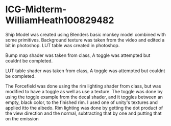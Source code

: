 # ICG-Midterm-WilliamHeath100829482

Ship Model was created using Blenders basic monkey model combined with some primitives.
Background texture was taken from the video and edited a bit in photoshop.
LUT table was created in photoshop.

Bump map shader was taken from class, A toggle was attempted but couldnt be completed.

LUT table shader was taken from class, A toggle was attempted but couldnt be completed.

The Forcefield was done using the rim lighting shader from class, but was modified to have a toggle as well as use a texture.
The toggle was done by using the toggle example from the decal shader, and it toggles between an empty, black color, to the finished rim.
I used one of unity's textures and applied itto the albedo.
Rim lighting was done by getting the dot product of the view direction and the normal, subtracting that by one and putting that on the emission
